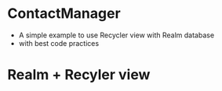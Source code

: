 # ContactManager

  - A simple example to use Recycler view with Realm database
  - with best code practices
  
# Realm + Recyler view
